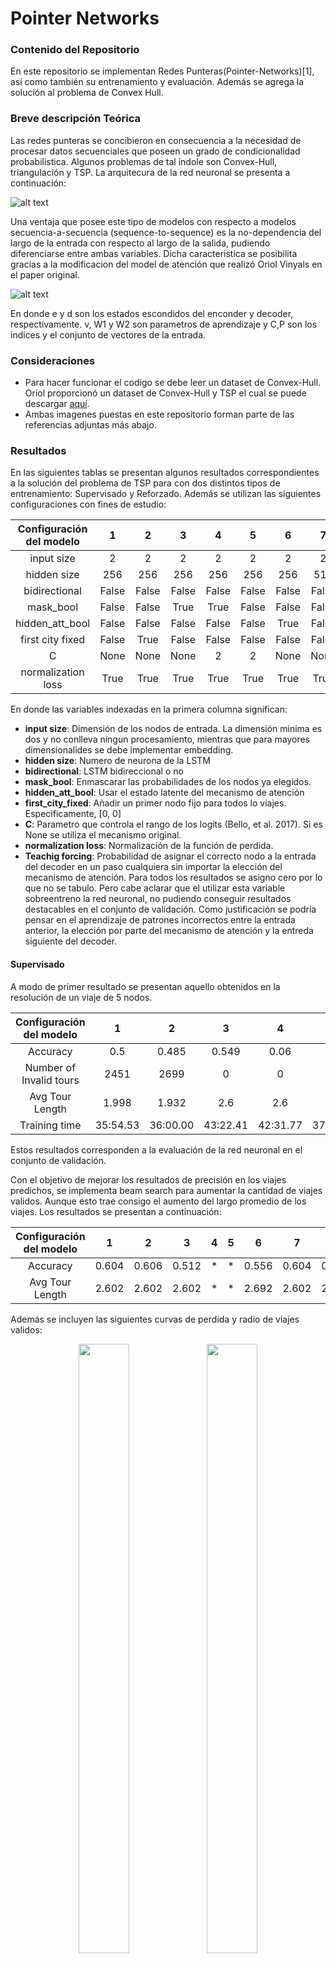 # Pointer Networks

### Contenido del Repositorio

En este repositorio se implementan Redes Punteras(Pointer-Networks)[1], así como también su entrenamiento y evaluación. Además se agrega la solución al problema de Convex Hull.

### Breve descripción Teórica

Las redes punteras se concibieron en consecuencia a la necesidad de procesar datos secuenciales que poseen un grado de condicionalidad probabilistica. Algunos problemas de tal índole
son Convex-Hull, triangulación y TSP. La arquitecura de la red neuronal se presenta a continuación:

![alt text](https://github.com/JoseVillagranE/Pointer-Networks/blob/master/Images/PtrNeural.png)

Una ventaja que posee este tipo de modelos con respecto a modelos secuencia-a-secuencia (sequence-to-sequence) es la no-dependencia del largo de la entrada con respecto al largo de la salida,
pudiendo diferenciarse entre ambas variables. Dicha caracteristica se posibilita gracias a la modificacion del model de atención que realizó Oriol Vinyals en el paper original.

![alt text](https://github.com/JoseVillagranE/Pointer-Networks/blob/master/Images/eqPtr.png)

En donde e y d son los estados escondidos del enconder y decoder, respectivamente. v, W1 y W2 son parametros de aprendizaje
 y C,P son los indices y el conjunto de vectores de la entrada.

### Consideraciones

* Para hacer funcionar el codigo se debe leer un dataset de Convex-Hull. Oriol proporcionó un dataset de Convex-Hull y TSP el cual se puede descargar [aquí](https://drive.google.com/drive/folders/0B2fg8yPGn2TCMzBtS0o4Q2RJaEU).
* Ambas imagenes puestas en este repositorio forman parte de las referencias adjuntas más abajo.

### Resultados

En las siguientes tablas se presentan algunos resultados correspondientes a la solución del problema de TSP para con dos distintos tipos de entrenamiento: Supervisado y Reforzado. 
Además se utilizan las siguientes configuraciones con fines de estudio:

| Configuración del modelo 	| 1 	| 2 	| 3 	| 4 	| 5 	| 6 	| 7 	| 8 	|
|:-:	|:-:	|:-:	|:-:	|:-:	|:-:	|:-:	|:-:	|:-:	|
| input size 	| 2 	| 2 	| 2 	| 2 	| 2 	| 2 	| 2 	| 128 	|
| hidden size 	| 256 	| 256 	| 256 	| 256 	| 256 	| 256 	| 512 	| 512 	|
| bidirectional 	| False 	| False 	| False 	| False 	| False 	| False 	| False 	| False 	|
| mask_bool 	| False 	| False 	| True 	| True 	| False 	| False 	| False 	| False 	|
| hidden_att_bool 	| False 	| False 	| False 	| False 	| False 	| True 	| False 	| False 	|
| first city fixed 	| False 	| True 	| False 	| False 	| False 	| False 	| False 	| False 	|
| C 	| None 	| None 	| None 	| 2 	| 2 	| None 	| None 	| None 	|
| normalization loss 	| True 	| True 	| True 	| True 	| True 	| True 	| True 	| True 	|

En donde las variables indexadas en la primera columna significan:

* **input size**: Dimensión de los nodos de entrada. La dimensión minima es dos y no conlleva ningun procesamiento, mientras que para mayores dimensionalides se debe implementar embedding.
* **hidden size**: Numero de neurona de la LSTM
* **bidirectional**: LSTM bidireccional o no
* **mask_bool**: Enmascarar las probabilidades de los nodos ya elegidos.
* **hidden_att_bool**: Usar el estado latente del mecanismo de atención
* **first_city_fixed**: Añadir un primer nodo fijo para todos lo viajes. Especificamente, [0, 0]
* **C**: Parametro que controla el rango de los logits (Bello, et al. 2017). Si es None se utiliza el mecanismo original.
* **normalization loss**: Normalización de la función de perdida.
* **Teachig forcing**: Probabilidad de asignar el correcto nodo a la entrada del decoder en un paso cualquiera sin importar la elección del mecanismo de atención. 
			Para todos los resultados se asigno cero por lo que no se tabulo. 
			Pero cabe aclarar que el utilizar esta variable sobreentreno la red neuronal, no pudiendo conseguir resultados destacables en el conjunto de validación. Como justificación se podría pensar en el aprendizaje de patrones incorrectos entre la entrada anterior, la elección por parte del mecanismo de atención y la entreda siguiente del decoder. 

#### Supervisado

A modo de primer resultado se presentan aquello obtenidos en la resolución de un viaje de 5 nodos.

| Configuración del modelo 	| 1 	| 2 	| 3 	| 4 	| 5 	| 6 	| 7 	| 8 	|
|:-:	|:-:	|:-:	|:-:	|:-:	|:-:	|:-:	|:-:	|:-:	|
| Accuracy 	| 0.5 	| 0.485 	| 0.549 	| 0.06 	| 0 	| 0.418 	| 0.504 	| 0.498 	|
| Number of Invalid tours 	| 2451 	| 2699 	| 0 	| 0 	| 0 	| 3442 	| 2440 	| 2314 	|
|           Avg Tour Length 	| 1.998 	| 1.932 	| 2.6 	| 2.6 	| 0 	| 1.742 	| 1.999 	| * 	|
| Training time 	| 35:54.53 	| 36:00.00 	| 43:22.41 	| 42:31.77 	| 37:13.89 	| 37:10.23 	| 37:33.9 	| 41:10.55 	|


Estos resultados corresponden a la evaluación de la red neuronal en el conjunto de validación. 

Con el objetivo de mejorar los resultados de precisión en los viajes predichos, se implementa beam search para aumentar la cantidad de viajes validos. Aunque esto trae consigo el aumento del largo promedio de los viajes. Los resultados se presentan a continuación:

| Configuración del modelo 	| 1 	| 2 	| 3 	| 4 	| 5 	| 6 	| 7 	| 8 	|
|:-:	|:-:	|:-:	|:-:	|:-:	|:-:	|:-:	|:-:	|:-:	|
| Accuracy 	| 0.604 	| 0.606 	| 0.512 	| * 	| * 	| 0.556 	| 0.604 	| 0.586 	|
| Avg Tour Length 	| 2.602 	| 2.602 	| 2.602 	| * 	| * 	| 2.692 	| 2.602 	| 2.602 	|

Además se incluyen las siguientes curvas de perdida y radio de viajes validos:

<p align="middle">
  <img src="https://github.com/JoseVillagranE/Pointer-Networks/blob/master/Images/Loss.png" height="50%" width="40%" />
  <img src="https://github.com/JoseVillagranE/Pointer-Networks/blob/master/Images/Ratio.png" height="50%" width="40%" />
</p>

A pesar que la red neuronal demuestra aprendizaje, los resultados en sí no son muy alentadores. Citando el paper de Bello en donde mencionan:

".., we implement and train a pointer network with supervised learning, similarly to (Vinyals et al., 2015b). While our supervised data 
consists of one million optimal tours, we find that our supervised learning results are not as good as those reported in by (Vinyals et al., 2015b). We suspect that learning from optimal tours is harder for
supervised pointer networks due to subtle features that the model cannot figure out only by looking at given supervised targets"[[2]](#2).

Tampoco pudieron lograr la implementación original. Podría ser que el paper original de Pointers Networks no documento todo los pormenores del entrenamiento supervisado.

#### Reforzado

Los modelos implementados para el entrenamiento Reforzado se muestran a continuación:


* **multinomial-RL**: Establece la elección del siguiente nodos muestreando desde las probabilidades obtenidas.
* **Greedy-RL**: Establece la elección del siguiente nodo elegiendo el de mayor probabilidad.
* **Sampling-RL**: Estrategia de validación mediante el muestreo del menor tour.
* **Active-Search-RL**: Estrategia de validación mediante Active Search.
* **Bello's Paper**: Mejor resultado proveniente de este paper para cada largo de viaje.
* **Supervised**: Resultados provenientes del paper original de Pointer-Networks.
* **Optimial**: Largo optimial del viaje.

Los resultados obtenidos del largo promedio de viaje son los siguientes:

| Configuración del modelo 	| Multinomial-RL 	| Greedy-RL 	| Sampling-RL 	| Active-Search-RL 	| Bello's Paper 	| Supervised 	| Optimal 	|
|:-:	|:-:	|:-:	|:-:	|:-:	|:-:	|:-:	|:-:	|
| 5 	| 2.13	| 2.13	| 2.123	|  	| * 	| 2.12 	| 2.12 	|
| 10 	| 2.91 	| 3.0	| 2.882	|  	| * 	| 2.88 	| 2.87 	|
| 20 	| 3.95 	|  *	| 3.88	|  	| 3.82 	| 3.88 	| 3.82 	|

Es necesario mencionar que se entrenó con viajes generados aleatoriamente con pytorch ocupando la semilla por defecto para el entrenamiento y la semilla 666 para la validación del modelo.
Además, el entrenamiento del modelo es sensible a la elección de esta semilla, en donde para algunas puede que el modelo no funcione o al menos no converge al mejor resultado. Claramente, esto es consecuencia directa de la complejidad
que se podrían generar en los viajes para la obtención de estos mismo de forma aleatoria.

El entrenamiento greedy mostro un comportamiento más inestable en los resultados que se iban obteniendo a lo largo del entrenamiento.

A modo de analisis del parámetro de temperatura enunciado en el paper de Bello, se presentan las siguientes tablas de largo de promedio:

| Temperature Parameter 	| Greedy 	| 2.0 	| 1.5 	| 1.0 	|
|:-:	|:-:	|:-:	|:-:	|:-:	|
| 5 	| 2.124 	| 2.123 	| 2.123 	| 2.123 	|

| Temperature Parameter 	| 2.2 	| 2.0 	| 1.5 	| 1.0 	|
|:-:	|:-:	|:-:	|:-:	|:-:	|
| 10 	| 2.904 	| 2.895 	| 2.884 	| 2.882 	|

| Temperature Parameter 	| 2.5 	| 2.0 	| 1.5 	| 1.3 	| 1.2 	|
|:-:	|:-:	|:-:	|:-:	|:-:	|:-:	|
| 20 	| 4.42 	| 4.057 	| 3.91 	| 3.886 	| 3.88 	|


A modo de ejemplo se infieren dos viajes: Un primer de 10 nodos y un segundo de 20 nodos.

![alt text](https://github.com/JoseVillagranE/Pointer-Networks/blob/master/Images/examples_10_20.png)

### Referencias
<a id="1">[1]</a>
O. Vinyals, M. Fortunato, and N. Jaitly, “Pointer networks,” in Proc. Adv. Neural Inf. Process. Syst., Montreal, QC, Canada, Dec. 2015, pp. 2692–2700.

<a id="2">[2]</a>
I. Bello, H. Pham, Q. V. Le, M. Norouzi, and S. Bengio, “Neural combinatorial optimization with reinforcement learning,” in Proc. Int. Conf. Learn. Represent., Toulon, France, Apr. 2017, Art. no. 09940.


 

 